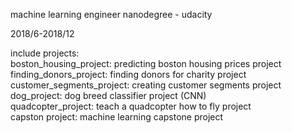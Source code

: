 machine learning engineer nanodegree - udacity

2018/6-2018/12

include projects:  
boston_housing_project: predicting boston housing prices project  
finding_donors_project: finding donors for charity project  
customer_segments_project: creating customer segments project   
dog_project: dog breed classifier project (CNN)  
quadcopter_project: teach a quadcopter how to fly project   
capston project: machine learning capstone project 
